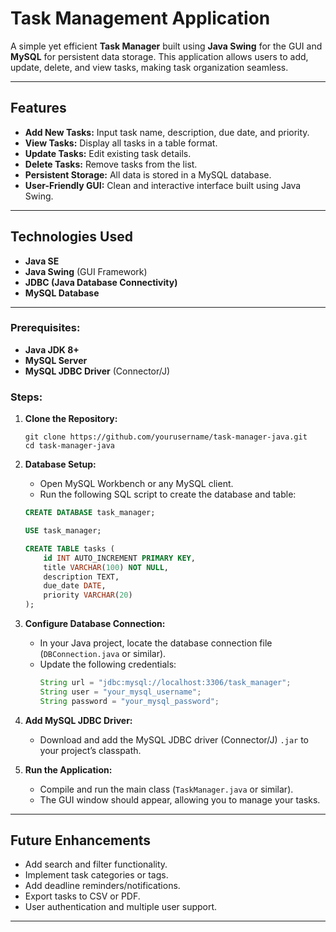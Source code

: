 
# Task Management Application

A simple yet efficient **Task Manager** built using **Java Swing** for the GUI and **MySQL** for persistent data storage. This application allows users to add, update, delete, and view tasks, making task organization seamless.

---

## Features

- **Add New Tasks:** Input task name, description, due date, and priority.
- **View Tasks:** Display all tasks in a table format.
- **Update Tasks:** Edit existing task details.
- **Delete Tasks:** Remove tasks from the list.
- **Persistent Storage:** All data is stored in a MySQL database.
- **User-Friendly GUI:** Clean and interactive interface built using Java Swing.

---

## Technologies Used

- **Java SE**
- **Java Swing** (GUI Framework)
- **JDBC (Java Database Connectivity)**
- **MySQL Database**

---


### Prerequisites:

- **Java JDK 8+**
- **MySQL Server**
- **MySQL JDBC Driver** (Connector/J)

### Steps:

1. **Clone the Repository:**
   ```
   git clone https://github.com/yourusername/task-manager-java.git
   cd task-manager-java
   ```

2. **Database Setup:**
   - Open MySQL Workbench or any MySQL client.
   - Run the following SQL script to create the database and table:

   ```sql
   CREATE DATABASE task_manager;

   USE task_manager;

   CREATE TABLE tasks (
       id INT AUTO_INCREMENT PRIMARY KEY,
       title VARCHAR(100) NOT NULL,
       description TEXT,
       due_date DATE,
       priority VARCHAR(20)
   );
   ```

3. **Configure Database Connection:**
   - In your Java project, locate the database connection file (`DBConnection.java` or similar).
   - Update the following credentials:
     ```java
     String url = "jdbc:mysql://localhost:3306/task_manager";
     String user = "your_mysql_username";
     String password = "your_mysql_password";
     ```

4. **Add MySQL JDBC Driver:**
   - Download and add the MySQL JDBC driver (Connector/J) `.jar` to your project’s classpath.

5. **Run the Application:**
   - Compile and run the main class (`TaskManager.java` or similar).
   - The GUI window should appear, allowing you to manage your tasks.


---

## Future Enhancements

- Add search and filter functionality.
- Implement task categories or tags.
- Add deadline reminders/notifications.
- Export tasks to CSV or PDF.
- User authentication and multiple user support.

---


